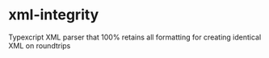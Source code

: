 # xml-integrity
Typexcript XML parser that 100% retains all formatting for creating identical XML on roundtrips
